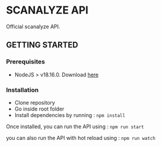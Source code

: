 # SCANALYZE API 

Official scanalyze API.

## GETTING STARTED

### Prerequisites
- NodeJS  > v18.16.0. Download [here](https://nodejs.org/en/download)

### Installation

- Clone repository
- Go inside root folder
- Install dependencies by running :    ```npm install ```

Once installed, you can run the API using : ```npm run start```

you can also run the API with hot reload using : ```npm run watch```